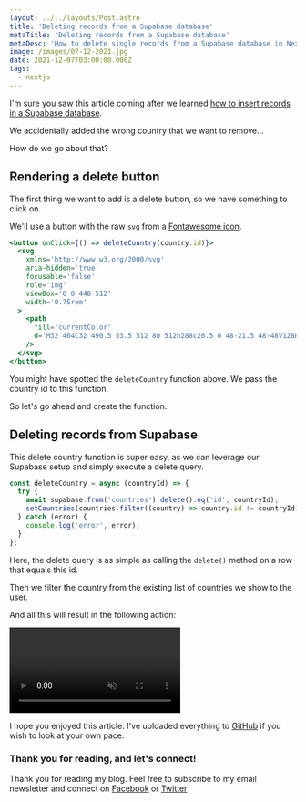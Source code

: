 ```yaml
---
layout: ../../layouts/Post.astro
title: 'Deleting records from a Supabase database'
metaTitle: 'Deleting records from a Supabase database'
metaDesc: 'How to delete single records from a Supabase database in Next.js'
image: /images/07-12-2021.jpg
date: 2021-12-07T03:00:00.000Z
tags:
  - nextjs
---
```


I'm sure you saw this article coming after we learned [how to insert records in a Supabase database](https://daily-dev-tips.com/posts/adding-new-records-to-a-supabase-database/).

We accidentally added the wrong country that we want to remove...

How do we go about that?

## Rendering a delete button

The first thing we want to add is a delete button, so we have something to click on.

We'll use a button with the raw `svg` from a [Fontawesome icon](https://fontawesome.com/v6.0/icons/trash-can?s=solid).

```jsx
<button onClick={() => deleteCountry(country.id)}>
  <svg
    xmlns='http://www.w3.org/2000/svg'
    aria-hidden='true'
    focusable='false'
    role='img'
    viewBox='0 0 448 512'
    width='0.75rem'
  >
    <path
      fill='currentColor'
      d='M32 464C32 490.5 53.5 512 80 512h288c26.5 0 48-21.5 48-48V128H32V464zM304 208C304 199.1 311.1 192 320 192s16 7.125 16 16v224c0 8.875-7.125 16-16 16s-16-7.125-16-16V208zM208 208C208 199.1 215.1 192 224 192s16 7.125 16 16v224c0 8.875-7.125 16-16 16s-16-7.125-16-16V208zM112 208C112 199.1 119.1 192 128 192s16 7.125 16 16v224C144 440.9 136.9 448 128 448s-16-7.125-16-16V208zM432 32H320l-11.58-23.16c-2.709-5.42-8.25-8.844-14.31-8.844H153.9c-6.061 0-11.6 3.424-14.31 8.844L128 32H16c-8.836 0-16 7.162-16 16V80c0 8.836 7.164 16 16 16h416c8.838 0 16-7.164 16-16V48C448 39.16 440.8 32 432 32z'
    />
  </svg>
</button>
```

You might have spotted the `deleteCountry` function above. We pass the country id to this function.

So let's go ahead and create the function.

## Deleting records from Supabase

This delete country function is super easy, as we can leverage our Supabase setup and simply execute a delete query.

```js
const deleteCountry = async (countryId) => {
  try {
    await supabase.from('countries').delete().eq('id', countryId);
    setCountries(countries.filter((country) => country.id != countryId));
  } catch (error) {
    console.log('error', error);
  }
};
```

Here, the delete query is as simple as calling the `delete()` method on a row that equals this id.

Then we filter the country from the existing list of countries we show to the user.

And all this will result in the following action:

<!-- ![Deleting records from a Supabase database](https://cdn.hashnode.com/res/hashnode/image/upload/v1637937459640/vjWsKHtGN.gif) -->
<video autoplay loop muted playsinline>
  <source src="https://res.cloudinary.com/daily-dev-tips/video/upload/v1637937501/supa-del_jw35qg.webm" type="video/webm" />
  <source src="https://res.cloudinary.com/daily-dev-tips/video/upload/v1637937500/supa-del_saqlkj.mp4" type="video/mp4" />
</video>

I hope you enjoyed this article. I've uploaded everything to [GitHub](https://github.com/rebelchris/next-supabase/tree/supabase-delete-row) if you wish to look at your own pace.

### Thank you for reading, and let's connect!

Thank you for reading my blog. Feel free to subscribe to my email newsletter and connect on [Facebook](https://www.facebook.com/DailyDevTipsBlog) or [Twitter](https://twitter.com/DailyDevTips1)
